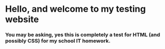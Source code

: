 <h1>Hello, and welcome to my testing website</h1>
<h3>You may be asking, yes this is completely a test for HTML (and possibly CSS) for my school IT homework.</h3>
